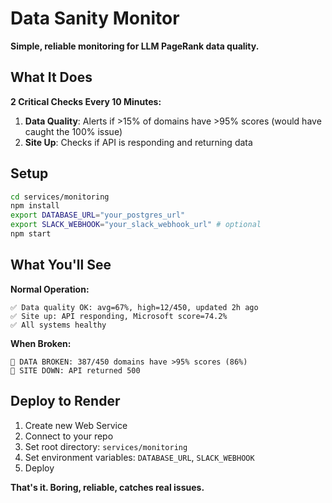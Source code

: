 # Data Sanity Monitor

**Simple, reliable monitoring for LLM PageRank data quality.**

## What It Does

**2 Critical Checks Every 10 Minutes:**

1. **Data Quality**: Alerts if >15% of domains have >95% scores (would have caught the 100% issue)
2. **Site Up**: Checks if API is responding and returning data

## Setup

```bash
cd services/monitoring
npm install
export DATABASE_URL="your_postgres_url"
export SLACK_WEBHOOK="your_slack_webhook_url" # optional
npm start
```

## What You'll See

**Normal Operation:**
```
✅ Data quality OK: avg=67%, high=12/450, updated 2h ago
✅ Site up: API responding, Microsoft score=74.2%
✅ All systems healthy
```

**When Broken:**
```
🚨 DATA BROKEN: 387/450 domains have >95% scores (86%)
🚨 SITE DOWN: API returned 500
```

## Deploy to Render

1. Create new Web Service
2. Connect to your repo
3. Set root directory: `services/monitoring`
4. Set environment variables: `DATABASE_URL`, `SLACK_WEBHOOK`
5. Deploy

**That's it. Boring, reliable, catches real issues.** 